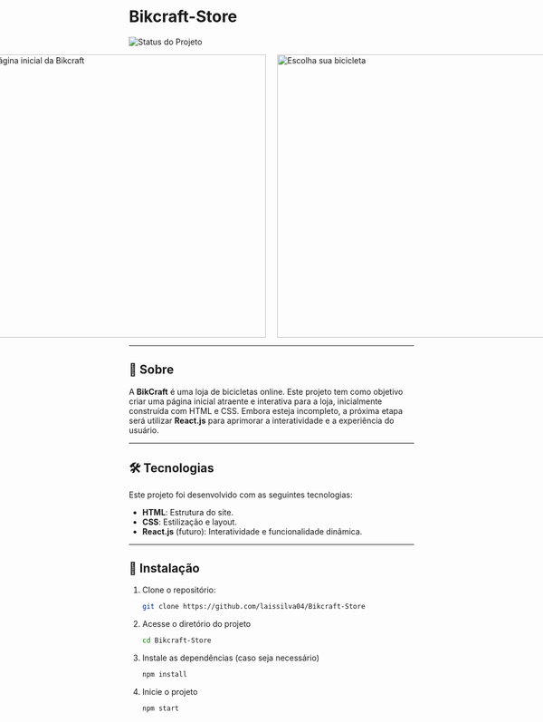 # Bikcraft-Store

![Status do Projeto](https://img.shields.io/badge/Status-Em%20Andamento-yellow)  


<div style="display: flex; justify-content: center; gap: 20px;">
  <img src="https://github.com/user-attachments/assets/c59c41d2-e117-4419-9e7d-2816175a4643" alt="Página inicial da Bikcraft" width="500px" ">
  <img src="https://github.com/user-attachments/assets/35fe7c0f-b58c-443a-8f49-14ff12179e3d" alt="Escolha sua bicicleta" width="500px" ">
</div>


---

## 📝 Sobre

A **BikCraft** é uma loja de bicicletas online. Este projeto tem como objetivo criar uma página inicial atraente e interativa para a loja, inicialmente construída com HTML e CSS. Embora esteja incompleto, a próxima etapa será utilizar **React.js** para aprimorar a interatividade e a experiência do usuário.


---

## 🛠 Tecnologias

Este projeto foi desenvolvido com as seguintes tecnologias:

- **HTML**: Estrutura do site.
- **CSS**: Estilização e layout.
- **React.js** (futuro): Interatividade e funcionalidade dinâmica.

---

## 🚀 Instalação

1. Clone o repositório:
   ```bash
   git clone https://github.com/laissilva04/Bikcraft-Store

2. Acesse o diretório do projeto
   ```bash
   cd Bikcraft-Store

3. Instale as dependências (caso seja necessário)
   ```bash
   npm install
   
4. Inicie o projeto
   ```bash
   npm start


